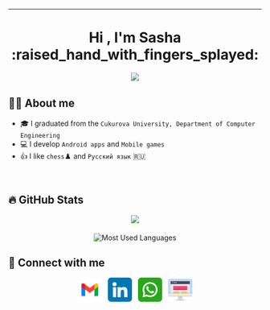 ___

<h1 align="center">Hi , I'm Sasha :raised_hand_with_fingers_splayed:</h1>
<p align="center">
  <a href="http://oguzhanarsay.com.tr/"><img src="https://readme-typing-svg.herokuapp.com?font=Hobo+Sans&duration=4000&pause=100&lines=Software+Developer;Android+apps+and+Mobile+games;&center=true&width=500&height=50&color=ff006b&weight=200&size=22"></a>
</p>

## :raising_hand_man:  About me

- :mortar_board: I graduated from the `Cukurova University, Department of Computer Engineering`
- :computer: I develop `Android apps` and `Mobile games`
- :thumbsup: I like `chess`:chess_pawn: and `Русский язык` :ru:

<br>
 
## 🔥 GitHub Stats

<p align="center">
	<a href="https://git.io/streak-stats"><img src="https://streak-stats.demolab.com?user=oarsay"/></a>
	<br><br>
	<img alt="Most Used Languages" src="https://github-readme-stats.vercel.app/api/top-langs/?username=oarsay&langs_count=3&hide=shaderlab,css,scss,hlsl,html&theme=buefy&layout=compact" height="192px"/>
</p>

## :speech_balloon: Connect with me

<p align="center">
  <a href="mailto:oguzhan.arsay@gmail.com" target=”_blank”><img src="https://github.com/oarsay/oarsay/blob/main/images/gmail.png" width="48px"></a> &nbsp
  <a href="https://www.linkedin.com/in/oarsay/" target=”_blank”><img src="https://github.com/oarsay/oarsay/blob/main/images/linkedin.png" width="48px"></a> &nbsp
  <a href="https://wa.me/905327118280" target="_blank"><img src="https://github.com/oarsay/oarsay/blob/main/images/whatsapp.png" width="48px"></a> &nbsp
  <a href="https://oarsay.github.io/" target="_blank"><img src="https://github.com/oarsay/oarsay/blob/main/images/website.png" width="48px"></a>
</p>
